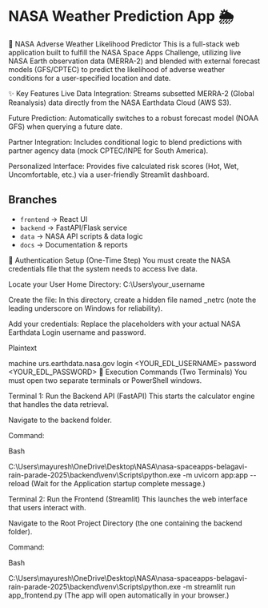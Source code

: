 # NASA Weather Prediction App 🌦️
📝 NASA Adverse Weather Likelihood Predictor
This is a full-stack web application built to fulfill the NASA Space Apps Challenge, utilizing live NASA Earth observation data (MERRA-2) and blended with external forecast models (GFS/CPTEC) to predict the likelihood of adverse weather conditions for a user-specified location and date.

✨ Key Features
Live Data Integration: Streams subsetted MERRA-2 (Global Reanalysis) data directly from the NASA Earthdata Cloud (AWS S3).

Future Prediction: Automatically switches to a robust forecast model (NOAA GFS) when querying a future date.

Partner Integration: Includes conditional logic to blend predictions with partner agency data (mock CPTEC/INPE for South America).

Personalized Interface: Provides five calculated risk scores (Hot, Wet, Uncomfortable, etc.) via a user-friendly Streamlit dashboard.

## Branches
- `frontend` → React UI
- `backend` → FastAPI/Flask service
- `data` → NASA API scripts & data logic
- `docs` → Documentation & reports

🔑 Authentication Setup (One-Time Step)
You must create the NASA credentials file that the system needs to access live data.

Locate your User Home Directory: C:\Users\your_username

Create the file: In this directory, create a hidden file named _netrc (note the leading underscore on Windows for reliability).

Add your credentials: Replace the placeholders with your actual NASA Earthdata Login username and password.

Plaintext

machine urs.earthdata.nasa.gov
login <YOUR_EDL_USERNAME>
password <YOUR_EDL_PASSWORD>
🚀 Execution Commands (Two Terminals)
You must open two separate terminals or PowerShell windows.

Terminal 1: Run the Backend API (FastAPI)
This starts the calculator engine that handles the data retrieval.

Navigate to the backend folder.

Command:

Bash

C:\Users\mayuresh\OneDrive\Desktop\NASA\nasa-spaceapps-belagavi-rain-parade-2025\backend\venv\Scripts\python.exe -m uvicorn app:app --reload
(Wait for the Application startup complete message.)

Terminal 2: Run the Frontend (Streamlit)
This launches the web interface that users interact with.

Navigate to the Root Project Directory (the one containing the backend folder).

Command:

Bash

C:\Users\mayuresh\OneDrive\Desktop\NASA\nasa-spaceapps-belagavi-rain-parade-2025\backend\venv\Scripts\python.exe -m streamlit run app_frontend.py
(The app will open automatically in your browser.)
